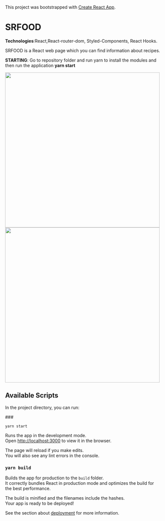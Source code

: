 This project was bootstrapped with [Create React App](https://github.com/facebook/create-react-app).

# SRFOOD

<b>Technologies</b>:React,React-router-dom, Styled-Components, React Hooks.

SRFOOD is a React web page which you can find information about recipes.

<b>STARTING</b>: Go to repository folder and run yarn to install the modules and then run the application <b> yarn start </b>


 <img width="500" height="500" src="https://github.com/thailajf/Recipes--SRFood/blob/master/images/home.png"/>

 <img width="500" height="500" src="https://github.com/thailajf/Recipes--SRFood/blob/master/images/RecipePage.png"/>
 


## Available Scripts

In the project directory, you can run:

###<div class="#start"> `yarn start`</div>

Runs the app in the development mode.<br />
Open [http://localhost:3000](http://localhost:3000) to view it in the browser.

The page will reload if you make edits.<br />
You will also see any lint errors in the console.
 
### `yarn build`

Builds the app for production to the `build` folder.<br />
It correctly bundles React in production mode and optimizes the build for the best performance.

The build is minified and the filenames include the hashes.<br />
Your app is ready to be deployed!

See the section about [deployment](https://facebook.github.io/create-react-app/docs/deployment) for more information.

 
 
